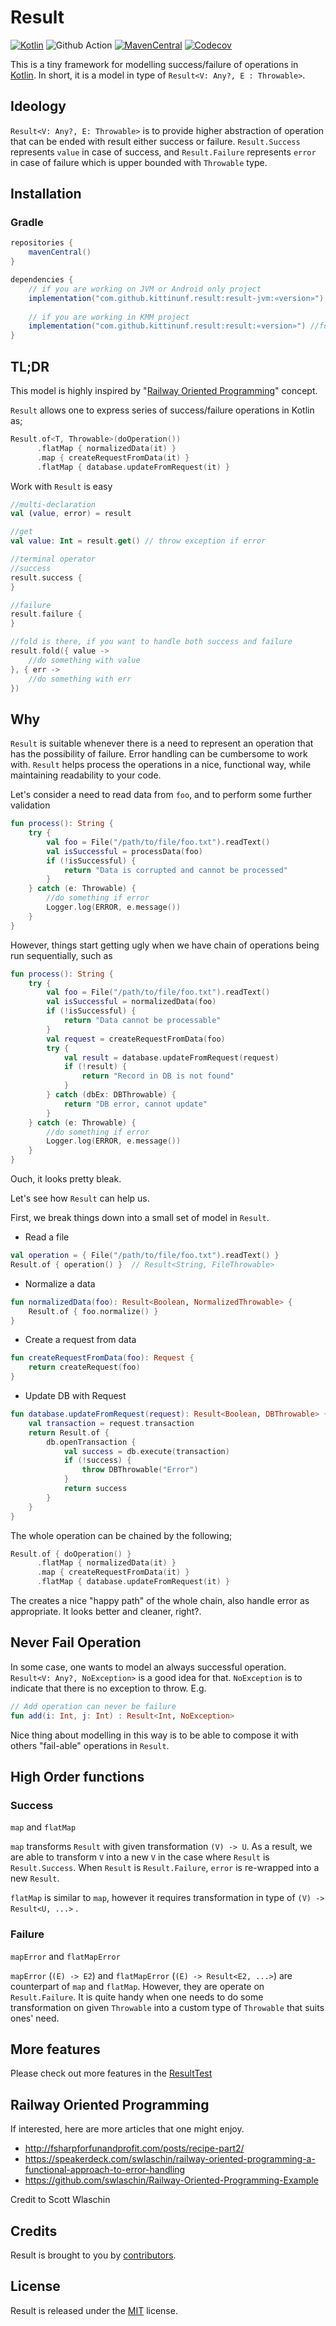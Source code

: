 # Result

[![Kotlin](https://img.shields.io/badge/kotlin-1.6.10-blue.svg)](http://kotlinlang.org)
![Github Action](https://github.com/kittinunf/Result/actions/workflows/Main.yml/badge.svg)
[![MavenCentral](https://maven-badges.herokuapp.com/maven-central/com.github.kittinunf.result/result-jvm/badge.svg)](https://search.maven.org/search?q=g:com.github.kittinunf.result)
[![Codecov](https://codecov.io/github/kittinunf/Result/coverage.svg?branch=master)](https://codecov.io/gh/kittinunf/Result)

This is a tiny framework for modelling success/failure of operations
in [Kotlin](http://kotlinlang.org). In short, it is a model in type
of `Result<V: Any?, E : Throwable>`.

## Ideology

`Result<V: Any?, E: Throwable>` is to provide higher abstraction of operation that can be ended with
result either success or failure. `Result.Success` represents `value` in case of success,
and `Result.Failure` represents `error` in case of failure which is upper bounded with `Throwable`
type.

## Installation

### Gradle

``` Groovy
repositories {
    mavenCentral()
}

dependencies {
    // if you are working on JVM or Android only project
    implementation("com.github.kittinunf.result:result-jvm:«version»") //for JVM support
    
    // if you are working in KMM project
    implementation("com.github.kittinunf.result:result:«version»") //for Kotlin Multiplatform support
}

```

## TL;DR

This model is highly inspired
by "[Railway Oriented Programming](http://fsharpforfunandprofit.com/rop/#monads)" concept.

`Result` allows one to express series of success/failure operations in Kotlin as;

``` Kotlin
Result.of<T, Throwable>(doOperation())
      .flatMap { normalizedData(it) }
      .map { createRequestFromData(it) }
      .flatMap { database.updateFromRequest(it) }
```

Work with `Result` is easy

``` Kotlin
//multi-declaration
val (value, error) = result

//get
val value: Int = result.get() // throw exception if error

//terminal operator
//success
result.success {
}

//failure
result.failure {
}

//fold is there, if you want to handle both success and failure
result.fold({ value ->
    //do something with value
}, { err ->
    //do something with err
})
```

## Why

`Result` is suitable whenever there is a need to represent an operation that has the possibility of
failure. Error handling can be cumbersome to work with.
`Result` helps process the operations in a nice, functional way, while maintaining readability to
your code.

Let's consider a need to read data from `foo`, and to perform some further validation

``` Kotlin
fun process(): String {
    try {
        val foo = File("/path/to/file/foo.txt").readText()
        val isSuccessful = processData(foo)
        if (!isSuccessful) {
            return "Data is corrupted and cannot be processed"
        }
    } catch (e: Throwable) {
        //do something if error
        Logger.log(ERROR, e.message())
    }
}
```

However, things start getting ugly when we have chain of operations being run sequentially, such as

``` Kotlin
fun process(): String {
    try {
        val foo = File("/path/to/file/foo.txt").readText()
        val isSuccessful = normalizedData(foo)
        if (!isSuccessful) {
            return "Data cannot be processable"
        }
        val request = createRequestFromData(foo)
        try {
            val result = database.updateFromRequest(request)
            if (!result) {
                return "Record in DB is not found"
            }
        } catch (dbEx: DBThrowable) {
            return "DB error, cannot update"
        }
    } catch (e: Throwable) {
        //do something if error
        Logger.log(ERROR, e.message())
    }
}
```

Ouch, it looks pretty bleak.

Let's see how `Result` can help us.

First, we break things down into a small set of model in `Result`.

* Read a file

``` Kotlin
val operation = { File("/path/to/file/foo.txt").readText() }
Result.of { operation() }  // Result<String, FileThrowable>
```

* Normalize a data

``` Kotlin
fun normalizedData(foo): Result<Boolean, NormalizedThrowable> {
    Result.of { foo.normalize() }
}
```

* Create a request from data

``` Kotlin
fun createRequestFromData(foo): Request {
    return createRequest(foo)
}
```

* Update DB with Request

``` Kotlin
fun database.updateFromRequest(request): Result<Boolean, DBThrowable> {
    val transaction = request.transaction
    return Result.of { 
        db.openTransaction {
            val success = db.execute(transaction)
            if (!success) {
                throw DBThrowable("Error")
            }
            return success
        }
    }
}
```

The whole operation can be chained by the following;

``` Kotlin
Result.of { doOperation() }
      .flatMap { normalizedData(it) }
      .map { createRequestFromData(it) }
      .flatMap { database.updateFromRequest(it) }
```

The creates a nice "happy path" of the whole chain, also handle error as appropriate. It looks
better and cleaner, right?.

## Never Fail Operation

In some case, one wants to model an always successful operation. `Result<V: Any?, NoException>` is a
good idea for that.
`NoException` is to indicate that there is no exception to throw. E.g.

``` Kotlin
// Add operation can never be failure
fun add(i: Int, j: Int) : Result<Int, NoException>
```

Nice thing about modelling in this way is to be able to compose it with others "fail-able"
operations in `Result`.

## High Order functions

### Success

`map` and `flatMap`

`map` transforms `Result` with given transformation `(V) -> U`. As a result, we are able to
transform `V` into a new `V` in the case where `Result` is `Result.Success`. When `Result`
is `Result.Failure`, `error` is re-wrapped into a new `Result`.

`flatMap` is similar to `map`, however it requires transformation in type of `(V) -> Result<U, ...>`
.

### Failure

`mapError` and `flatMapError`

`mapError` (`(E) -> E2`) and `flatMapError` (`(E) -> Result<E2, ...>`) are counterpart of `map`
and `flatMap`. However, they are operate on `Result.Failure`. It is quite handy when one needs to do
some transformation on given `Throwable` into a custom type of `Throwable` that suits ones' need.

## More features

Please check out more features in
the [ResultTest](./result/src/commonTest/kotlin/com/github/kittinunf/result/ResultTest.kt)

## Railway Oriented Programming

If interested, here are more articles that one might enjoy.

* http://fsharpforfunandprofit.com/posts/recipe-part2/
* https://speakerdeck.com/swlaschin/railway-oriented-programming-a-functional-approach-to-error-handling
* https://github.com/swlaschin/Railway-Oriented-Programming-Example

Credit to Scott Wlaschin

## Credits

Result is brought to you by [contributors](https://github.com/kittinunf/Result/graphs/contributors).

## License

Result is released under the [MIT](http://opensource.org/licenses/MIT) license.
